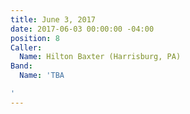 ```yaml
---
title: June 3, 2017
date: 2017-06-03 00:00:00 -04:00
position: 8
Caller:
  Name: Hilton Baxter (Harrisburg, PA)
Band:
  Name: 'TBA

'
---
```


